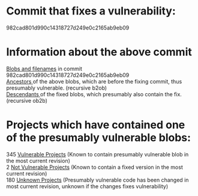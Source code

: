 # Commit that fixes a vulnerability:
982cad801d990c14318727d249e0c2165ab9eb09

# Information about the above commit
<a href=blobs.md>Blobs and filenames</a> in commit 982cad801d990c14318727d249e0c2165ab9eb09  
<a href=bad_blobs>Ancestors </a> of the above blobs, which are before the fixing commit, thus presumably vulnerable. (recursive b2ob)  
<a href=good_blobs>Descendants </a> of the fixed blobs, which presumably also contain the fix. (recursive ob2b)  

# Projects which have contained one of the presumably vulnerable blobs:
345 <a href=vulnerable.md>Vulnerable Projects</a> (Known to contain presumably vulnerable blob in the most current revision)  
2 <a href=not-vulnerable.md>Not Vulnerable Projects</a> (Known to contain a fixed version in the most current revision)  
180 <a href=unknown.md>Unknown Projects</a> (Presumably vulnerable code has been changed in most current revision, unknown if the changes fixes vulnerability)  

